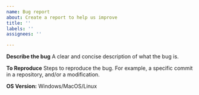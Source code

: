 ```yaml
---
name: Bug report
about: Create a report to help us improve
title: ''
labels: ''
assignees: ''

---
```


**Describe the bug**
A clear and concise description of what the bug is.

**To Reproduce**
Steps to reproduce the bug. For example, a specific commit in a repository, and/or a modification.

**OS Version:**
 Windows/MacOS/Linux
